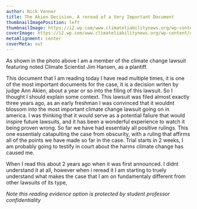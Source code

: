 ```yaml
---
author: Nick Venner
title: The Akien Decision, A reread of a Very Important Document
thumbnailImagePosition: left
thumbnailImage: https://i2.wp.com/www.climateliabilitynews.org/wp-content/uploads/2018/03/DSC_5792-e1520455177569.jpg?fit=1200%2C800&ssl=1
coverImage: https://i2.wp.com/www.climateliabilitynews.org/wp-content/uploads/2018/03/DSC_5792-e1520455177569.jpg?fit=1200%2C800&ssl=1
metaAlignment: center
coverMeta: out
---
```

As shown in the photo above I am a member of the climate change lawsuit featuring noted Climate Scientist Jim Hansen, as a plantiff.

This document that I am reading today I have read multiple times, it is one of the most important documents for the case, it is a decision writen by judge Ann Akien, about a year or so into the filing of this lawsuit. So I thought I should explain some context. This lawsuit was filed almost exactly three years ago, as an early freshman I was convinced that it wouldnt blossom into the most important climate change lawsuit going on in america. I was thinking that it would serve as a potential faliure that would inspire future lawsuits, and it has been a wonderful experience to watch it being proven wrong. So far we have had essentialy all positive rulings. This one essentialy catapulting the case from obscurity, with a ruling that affirms all of the points we have made so far in the case. Trial starts in 2 weeks, I am probably going to testify in court about the harms climate change has caused me.

When I read this about 2 years ago when it was first announced. I didnt understand it at all, however when i reread it I am starting to truely understand what makes the case that I am on fundamentaly different from other lawsuits of its type,  

*Note this reading evidence option is protected by student professor confidentiality*
